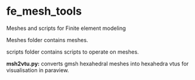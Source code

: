 # fe_mesh_tools
Meshes and scripts for Finite element modeling

Meshes folder contains meshes.

scripts folder contains scripts to operate on meshes.

**msh2vtu.py:** converts gmsh hexahedral meshes into hexahedra vtus for visualisation in paraview.
